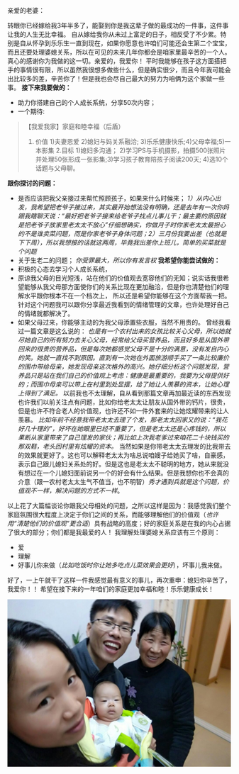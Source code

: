 亲爱的老婆：

转眼你已经嫁给我3年半多了，能娶到你是我这辈子做的最成功的一件事，这件事让我的人生无比幸福。
自从嫁给我你从未过上富足的日子，相反受了不少累。特别是自从怀孕到乐乐生一直到现在，如果你愿意也许咱们可能还会生第二个宝宝，而且还要处理婆媳关系，所以在可见的未来几年你都会是咱家里最辛苦的一个人。真心的感谢你为我做的这一切。亲爱的，我爱你！
平时我能够在孩子这方面搭把手的事情很有限，所以虽然我很想多做些什么，但是确实很少，而且今年我可能会出比较多的差，辛苦你了！但是我也会尽自己最大的努力为咱俩为这个家做一些事。
**接下来我要做的：**
- 助力你搭建自己的个人成长系统，分享50次内容；
- 一个期待:
> 【我爱我家】家庭和睦幸福（后盾）
> 1. 价值
    1)夫妻恩爱 2)媳妇与妈关系融洽; 3)乐乐健康快乐;4)父母幸福;5)一本影集
> 2.目标
  1)媳妇多沟通； 2)学习PS与手机摄影，拍摄500张照片并处理50张形成一张影集;3)学习孩子教育陪孩子阅读200天; 4)选10个话题与父母聊。

**跟你探讨的问题：**
- 是否应该把我父亲接过来帮忙照顾孩子，如果来什么时候来；
*1）从内心出发，我希望把老爷子接过来，其实最开始想法没有明确，还是去年有一次你妈跟我瞎聊天说：“最好把老爷子接来给老爷子找点儿事儿干；最主要的原因就是把老爷子放家里老太太不放心”仔细想确实，你做月子时你家老太太最担心的不是谁卖菜问题，而是你家老爷子身体问题；2）三月份我要出差（也就是下下周），所以我想接的话就这两周，毕竟我出差你上班儿，简单的买菜就是个问题*
- 关于生老二的问题；
*你受罪最大，所以你有发言权*
**我希望你能尝试做的：**
- 积极的心态去学习个人成长系统，
- 原谅我父母的目光短浅，站在他们的价值观去宽容他们的无知；说实话我很希望能够从我父母那方面使你们的关系比现在更加融洽，但是你也清楚他们的理解水平跟你根本不在一个档次上， 所以还是希望你能够在这个方面帮我一把。 针对这个问题我可以跟你分享最近我看到的情绪管理的文章，也许处理好自己的情绪就都解决了。
- 如果父母过来，你能够主动的为我父母添置些衣服，当然不用贵的。
曾经我看过一篇文章是这么说的：
*也是有一个农村出来的女孩比较关心父母，所以她就尽她自己的所有努力去关心父母，经常给父母买营养品，而且好多是从国外带回来的很贵的营养品，但是每次她都感觉父母不是十分的满意，没有发自内心的笑。她就一直找不到原因。直到有一次她在外面旅游顺手买了一条比较廉价的围巾带给母亲，她发现母亲这次格外的高兴。她仔细分析这个问题发现，营养品只是站在我们自己的价值观上考虑：健康是最重要的，我要为父母提供好的；而围巾母亲可以带上在村里到处显摆，给了她让人羡慕的资本，让她心理上得到了满足。*
以前我也不太理解，自从看到那篇文章再加最近读的东西发现也许我们以前关注点有问题，比如你给老太太让朋友从国外带的钙片，很贵，但是也许不符合老人的价值观，也许还不如一件外套来的让她炫耀带来的让人羡慕。
*比如年前不经意我带老太太去理了个发，那老太太回家又的说：“我花好几十理的”，好坏在她眼里已经不重要了，但是老太太还是心疼钱的，所以果断从家里带来了自己理发的家伙；再比如上次我老爹过来咱花二十块钱买的那双鞋，老头回村里有炫耀的资本。*
当然如果是你带老太太去理发的比我带去的效果就更好了。这也可以解释老太太为啥总说咱嫂子给她买了啥，自豪感，表示自己跟儿媳妇关系处的好。但是这也是老太太不聪明的地方，她从来就没有想过在一个儿媳妇面前说另一个的好会有什么结果。但是我想你也不会真的介意（跟一农村老太太生气不值当，也不明智）*秀才遇到兵就是这个问题，价值观不一样，解决问题的方式不一样*。

以上花了大篇幅谈论你跟我父母相处的问题，之所以这样是因为：我感觉我们整个家庭氛围很大程度上决定于你们之间的关系，而能够理解他们的价值观（*也许用“清楚他们的价值观”更合适*）具有战略的高度；好的家庭关系是在我的内心占据了很大的部分；你们都是我最爱的人！
我理解处理婆媳关系应该有三个原则：
- 爱
- 理解
- 好事儿你来做（*比如吃饭时你让她多吃点儿菜效果会更好*），坏事儿我来做。

好了，一上午就干了这样一件我感觉最有意义的事儿，再次重申：媳妇你辛苦了，我爱你！！ 
希望在接下来的一年咱们的家庭更加幸福和睦！乐乐健康成长！

![](./_image/20170214111847652.jpg)


